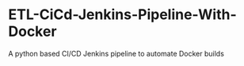 # ETL-CiCd-Jenkins-Pipeline-With-Docker
A python based CI/CD Jenkins pipeline to automate Docker builds
